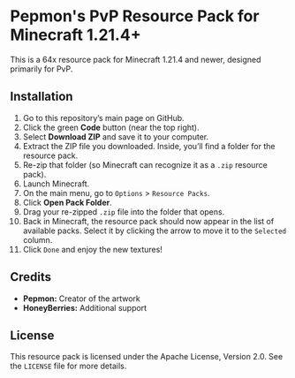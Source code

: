 # Pepmon's PvP Resource Pack for Minecraft 1.21.4+

This is a 64x resource pack for Minecraft 1.21.4 and newer, designed primarily for PvP.

## Installation

1. Go to this repository’s main page on GitHub.  
2. Click the green **Code** button (near the top right).  
3. Select **Download ZIP** and save it to your computer.  
4. Extract the ZIP file you downloaded. Inside, you’ll find a folder for the resource pack.  
5. Re-zip that folder (so Minecraft can recognize it as a `.zip` resource pack).  
6. Launch Minecraft.  
7. On the main menu, go to `Options` > `Resource Packs`.  
8. Click **Open Pack Folder**.  
9. Drag your re-zipped `.zip` file into the folder that opens.  
10. Back in Minecraft, the resource pack should now appear in the list of available packs. Select it by clicking the arrow to move it to the `Selected` column.  
11. Click `Done` and enjoy the new textures!

## Credits

- **Pepmon:** Creator of the artwork  
- **HoneyBerries:** Additional support  

## License

This resource pack is licensed under the Apache License, Version 2.0. See the `LICENSE` file for more details.
